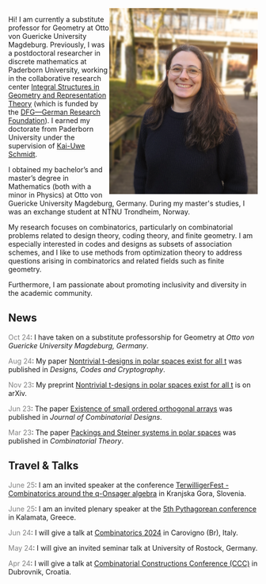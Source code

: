 <img align="right" src="/images/profile.png" class="profile-picture" width="300"/>


Hi! I am currently a substitute professor for Geometry at Otto von Guericke University Magdeburg. Previously, I was a postdoctoral researcher in discrete mathematics at Paderborn University, working in the collaborative research center [Integral Structures in Geometry and Representation Theory](https://trr358.math.uni-bielefeld.de/Pages/aboutUs) (which is funded by the [DFG—German Research Foundation](https://www.dfg.de/en/index.jsp)).
I earned my doctorate from Paderborn University under the supervision of [Kai-Uwe Schmidt](https://math.uni-paderborn.de/en/ag/dm/?cHash=49e3a4ac0c474af67ece490d7b6d9ec4).

I obtained my bachelor’s and master’s degree in Mathematics (both with a minor in Physics) at Otto von Guericke University Magdeburg, Germany. 
During my master's studies, I was an exchange student at NTNU Trondheim, Norway.

My research focuses on combinatorics, particularly on combinatorial problems related to design theory, coding theory, and finite geometry. I am especially interested in codes and designs as subsets of association schemes, and I like to use methods from optimization theory to address questions arising in combinatorics and related fields such as finite geometry.

Furthermore, I am passionate about promoting inclusivity and diversity in the academic community.

## News

<span style="color:gray">Oct 24</span>: I have taken on a substitute professorship for Geometry at *Otto von Guericke University Magdeburg, Germany*.

<span style="color:gray">Aug 24</span>: My paper [Nontrivial t-designs in polar spaces exist for all t](https://doi.org/10.1007/s10623-024-01471-1) was published in *Designs, Codes and Cryptography*.

<span style="color:gray">Nov 23</span>: My preprint [Nontrivial t-designs in polar spaces exist for all t](https://arxiv.org/abs/2311.08288) is on arXiv.

<span style="color:gray">Jun 23</span>: The paper  [Existence of small ordered orthogonal arrays](https://doi.org/10.1002/jcd.21903) was published in *Journal of Combinatorial Designs*.

<span style="color:gray">Mar 23</span>: The paper  [Packings and Steiner systems in polar spaces](https://escholarship.org/uc/item/83g3149p) was published in *Combinatorial Theory*.

## Travel & Talks

<span style="color:gray">June 25</span>: I am an invited speaker at the conference [TerwilligerFest - Combinatorics around the q-Onsager algebra](https://conferences.famnit.upr.si/event/32/overview) in Kranjska Gora, Slovenia.

<span style="color:gray">June 25</span>: I am an invited plenary speaker at the [5th Pythagorean conference](https://cargo.wlu.ca/5thPythagorean/web.html) in Kalamata, Greece.

<span style="color:gray">Jun 24</span>: I will give a talk at [Combinatorics 2024](https://sites.google.com/view/combinatorics2024/home-page) in Carovigno (Br), Italy.

<span style="color:gray">May 24</span>: I will give an invited seminar talk at University of Rostock, Germany.

<span style="color:gray">Apr 24</span>: I will give a talk at [Combinatorial Constructions Conference (CCC)](https://web.math.pmf.unizg.hr/acco/meetings.php) in Dubrovnik, Croatia.

